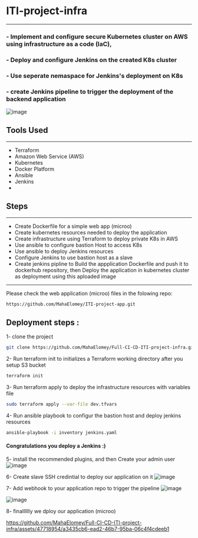 # ITI-project-infra
-------------------------------------------------------------------------------------------------------------------------------------------------------------------------
 ### - Implement and configure secure Kubernetes cluster on AWS using infrastructure as a code (IaC),
 ### - Deploy and configure Jenkins on the created K8s cluster
 ### - Use seperate nemaspace for Jenkins's deployment on K8s
 ### - create Jenkins pipeline to trigger the deployment of the backend application
 
![image](https://github.com/MahaElomey/Full-CI-CD-ITI-project-infra/assets/47718954/0030ca52-f239-413e-98ed-53899227d0ec)


## Tools Used
-------------------------------------------------------------------------------------------------------------------------------------------------------------------------
- Terraform
- Amazon Web Service (AWS)
- Kubernetes
- Docker Platform
- Ansible
- Jenkins
- 

## Steps
-------------------------------------------------------------------------------------------------------------------------------------------------------------------------
- Create Dockerfile for a simple web app (microo) 
- Create kubernetes resources needed to deploy the application
- Create infrastructure using Terraform to deploy private K8s in AWS
- Use ansible to configure bastion Host to access K8s
- Use ansible to deploy Jenkins resources
- Configure Jenkins to use bastion host as a slave
- Create jenkins pipline to Build the appplication Dockerfile and push it to dockerhub repository, then Deploy the application in kubernetes cluster as deployment using this aploaded image
-------------------------------------------------------------------------------------------------------------------------------------------------------------------------
Please check the web application (microo) files in the folowing repo:
``` sh
https://github.com/MahaElomey/ITI-project-app.git
```
## Deployment steps :
1- clone the project
```sh
git clone https://github.com/MahaElomey/Full-CI-CD-ITI-project-infra.git
```
2- Run terraform init to initializes a Terraform working directory after you setup S3 bucket
```sh
terraform init
```
3- Run terraform apply to deploy the infrastructure resources with variables file
```sh
sudo terraform apply --var-file dev.tfvars
```
4- Run ansible playbook to configur the bastion host and deploy jenkins resources
```sh
ansible-playbook -i inventory jenkins.yaml
```
#### Congratulations you deploy a Jenkins :)

5- install the recommended plugins, and then Create your admin user
![image](https://github.com/MahaElomey/Full-CI-CD-ITI-project-infra/assets/47718954/c7a1b292-2ccd-4af3-a4c4-ec2ae03f9a29)

6- Create slave SSH credintial to deploy our application on it
![image](https://github.com/MahaElomey/Full-CI-CD-ITI-project-infra/assets/47718954/2f970394-7310-4720-b493-8892a78b2d04)

7- Add webhook to your application repo to trigger the pipeline
![image](https://github.com/MahaElomey/Full-CI-CD-ITI-project-infra/assets/47718954/e19bd7b4-e42b-49e5-b661-fb925cb91ad6)

![image](https://github.com/MahaElomey/Full-CI-CD-ITI-project-infra/assets/47718954/3d60b2bb-aea8-4012-a152-093a7e11997e)

8- finalllllly we dploy our application (microo)


https://github.com/MahaElomey/Full-CI-CD-ITI-project-infra/assets/47718954/a3435cb6-ead2-46b7-95ba-06c4f4cdeeb1



